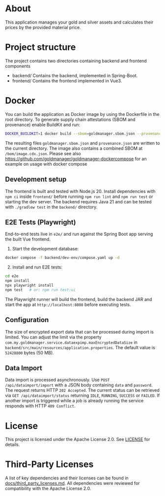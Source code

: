 # About
This application manages your gold and silver assets and calculates their prices
 by the provided material price.
# Project structure
The project contains two directories containing backend and frontend components
- backend/ Contains the backend, implemented in Spring-Boot.
- frontend/ Contains the frontend implemented in Vue3.
# Docker
You can build the application as Docker image by using the Dockerfile in the root directory.
To generate supply chain attestations (SBOM and provenance) enable BuildKit and run:

```bash
DOCKER_BUILDKIT=1 docker build --sbom=goldmanager.sbom.json --provenance=mode=max -t goldmanager .
```

The resulting files `goldmanager.sbom.json` and `provenance.json` are written to the current directory. The image also contains a combined SBOM at `/bom/image.cdx.json`.
Please see also https://github.com/goldmanager/goldmanager-dockercompose for an example on usage with docker compose

## Development setup

The frontend is built and tested with Node.js 20. Install dependencies with `npm ci` inside `frontend/` before running `npm run lint` and `npm run test` or starting the dev server.
The backend requires Java 21 and can be tested with `./gradlew test` in the `backend/` directory.

## E2E Tests (Playwright)

End-to-end tests live in `e2e/` and run against the Spring Boot app serving the built Vue frontend.

1) Start the development database:

```bash
docker compose -f backend/dev-env/compose.yaml up -d
```

2) Install and run E2E tests:

```bash
cd e2e
npm install
npx playwright install
npm test   # or: npm run test:ui
```

The Playwright runner will build the frontend, build the backend JAR and start the app at `http://localhost:8080` before executing tests.

## Configuration

The size of encrypted export data that can be processed during import is limited. You can adjust the limit via the property `com.my.goldmanager.service.dataexpimp.maxEncryptedDataSize` in `backend/src/main/resources/application.properties`. The default value is `52428800` bytes (50 MB).

## Data Import
Data import is processed asynchronously. Use `POST /api/dataimport/import` with a JSON body containing `data` and `password`. The request returns HTTP `202 Accepted`.
The current status can be retrieved via `GET /api/dataimport/status` returning `IDLE`, `RUNNING`, `SUCCESS` or `FAILED`. If another import is triggered while a job
is already running the service responds with HTTP `409 Conflict`.

# License
This project is licensed under the Apache License 2.0. See [LICENSE](LICENSE) for details.

# Third-Party Licenses
A list of key dependencies and their licenses can be found in [docs/third_party_licenses.md](docs/third_party_licenses.md). All dependencies were reviewed for compatibility with the Apache License 2.0.

